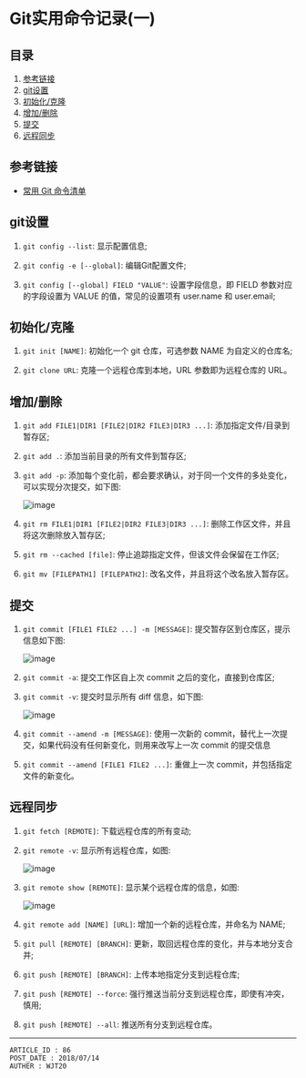 
# Git实用命令记录(一) #

## 目录 ##

1. [参考链接](#href1)
2. [git设置](#href2)
3. [初始化/克隆](#href3)
4. [增加/删除](#href4)
5. [提交](#href5)
6. [远程同步](#href6)

## <a name="href1">参考链接</a> ##

- [常用 Git 命令清单](http://www.ruanyifeng.com/blog/2015/12/git-cheat-sheet.html)

## <a name="href2">git设置</a> ##

1. `git config --list`: 显示配置信息;  

2. `git config -e [--global]`: 编辑Git配置文件;

3. `git config [--global] FIELD "VALUE"`: 设置字段信息，即 FIELD 参数对应的字段设置为 VALUE 的值，常见的设置项有 user.name 和 user.email;  

## <a name="href3">初始化/克隆</a> ##

1. `git init [NAME]`: 初始化一个 git 仓库，可选参数 NAME 为自定义的仓库名;

2. `git clone URL`: 克隆一个远程仓库到本地，URL 参数即为远程仓库的 URL。


## <a name="href4">增加/删除</a> ##

1. `git add FILE1|DIR1 [FILE2|DIR2 FILE3|DIR3 ...]`: 添加指定文件/目录到暂存区;

2. `git add .`: 添加当前目录的所有文件到暂存区;

3. `git add -p`: 添加每个变化前，都会要求确认，对于同一个文件的多处变化，可以实现分次提交，如下图:

    ![image](https://raw.githubusercontent.com/WebUnion-core/public-cdn/master/wjt20-base/w61.png)

4. `git rm FILE1|DIR1 [FILE2|DIR2 FILE3|DIR3 ...]`: 删除工作区文件，并且将这次删除放入暂存区;

5. `git rm --cached [file]`: 停止追踪指定文件，但该文件会保留在工作区;

6. `git mv [FILEPATH1] [FILEPATH2]`: 改名文件，并且将这个改名放入暂存区。

## <a name="href5">提交</a> ##

1. `git commit [FILE1 FILE2 ...] -m [MESSAGE]`: 提交暂存区到仓库区，提示信息如下图:

    ![image](https://raw.githubusercontent.com/WebUnion-core/public-cdn/master/wjt20-base/w62.png)

2. `git commit -a`: 提交工作区自上次 commit 之后的变化，直接到仓库区;

3. `git commit -v`: 提交时显示所有 diff 信息，如下图:

    ![image](https://raw.githubusercontent.com/WebUnion-core/public-cdn/master/wjt20-base/w63.png)

4. `git commit --amend -m [MESSAGE]`: 使用一次新的 commit，替代上一次提交，如果代码没有任何新变化，则用来改写上一次 commit 的提交信息

5. `git commit --amend [FILE1 FILE2 ...]`: 重做上一次 commit，并包括指定文件的新变化。

## <a name="href6">远程同步</a> ##

1. `git fetch [REMOTE]`: 下载远程仓库的所有变动;

2. `git remote -v`: 显示所有远程仓库，如图:

    ![image](https://raw.githubusercontent.com/WebUnion-core/public-cdn/master/wjt20-base/w64.png)    

3. `git remote show [REMOTE]`: 显示某个远程仓库的信息，如图:

    ![image](https://raw.githubusercontent.com/WebUnion-core/public-cdn/master/wjt20-base/w65.png)

4. `git remote add [NAME] [URL]`: 增加一个新的远程仓库，并命名为 NAME;

5. `git pull [REMOTE] [BRANCH]`: 更新，取回远程仓库的变化，并与本地分支合并;

6. `git push [REMOTE] [BRANCH]`: 上传本地指定分支到远程仓库;

7. `git push [REMOTE] --force`: 强行推送当前分支到远程仓库，即使有冲突，慎用;

8. `git push [REMOTE] --all`: 推送所有分支到远程仓库。

---

```
ARTICLE_ID : 86
POST_DATE : 2018/07/14
AUTHER : WJT20
```
